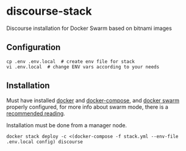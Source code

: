 # discourse-stack
Discourse installation for Docker Swarm based on bitnami images

## Configuration

```shell
cp .env .env.local  # create env file for stack
vi .env.local  # change ENV vars according to your needs
```

## Installation
Must have installed [docker](https://docs.docker.com/engine/install/) and
[docker-compose](https://docs.docker.com/compose/install/), and
[docker swarm](https://docs.docker.com/engine/swarm/swarm-tutorial/)
properly configured, for more info about swarm mode, there is a
[recommended reading](https://docs.docker.com/engine/swarm/key-concepts/).

Installation must be done from a manager node.
```shell
docker stack deploy -c <(docker-compose -f stack.yml --env-file .env.local config) discourse
```
